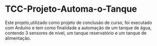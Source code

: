 # TCC-Projeto-Automa-o-Tanque
Este projeto,utilizado como projeto de conclusão de curso, foi executado com Arduíno e tem como finalidade a automação de um tanque de água, contendo 3 sensores de nível, um tanque reservatório e um tanque de alimentação.
